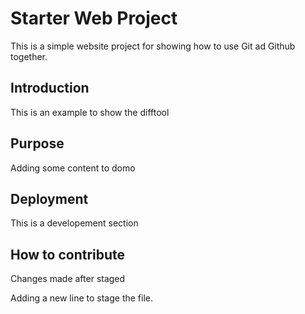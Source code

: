 # Starter Web Project

This is a simple website project for 
showing how to use Git ad Github together.

## Introduction

This is an example to show the difftool

## Purpose

Adding some content to domo

## Deployment

This is a developement section

## How to contribute

Changes made after staged


Adding a new line to stage the file.